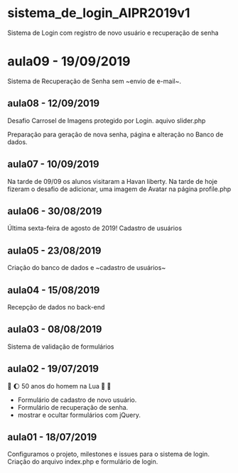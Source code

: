 # sistema_de_login_AIPR2019v1
Sistema de Login com registro de novo usuário e recuperação de senha

# aula09 - 19/09/2019
Sistema de Recuperação de Senha 
sem ~envio de e-mail~.

## aula08 - 12/09/2019
Desafio Carrosel de Imagens protegido por Login. aquivo slider.php

Preparação para geração de nova senha, página e alteração no Banco de dados.

## aula07 - 10/09/2019
Na tarde de 09/09 os alunos visitaram a Havan liberty.
Na tarde de hoje fizeram o desafio de adicionar, 
uma imagem de Avatar na página profile.php

## aula06 - 30/08/2019
Última sexta-feira de agosto de 2019!
Cadastro de usuários

## aula05 - 23/08/2019
Criação do banco de dados e ~cadastro de usuários~

## aula04 - 15/08/2019
Recepção de dados no back-end

## aula03 - 08/08/2019

Sistema de validação de formulários 

## aula02 - 19/07/2019 
:rocket: :moon: 50 anos do homem na Lua 🌝 🌚

* Formulário de cadastro de novo usuário.
* Formulário de recuperação de senha.
* mostrar e ocultar formulários com jQuery.

## aula01 - 18/07/2019
Configuramos o projeto, milestones e issues para o sistema de login.
Criação do arquivo index.php e formulário de login.
